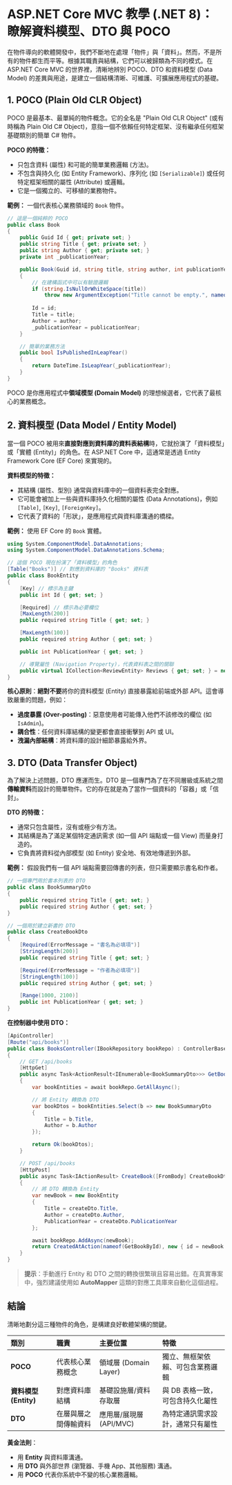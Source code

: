 # ASP.NET Core MVC 教學 (.NET 8)：瞭解資料模型、DTO 與 POCO

在物件導向的軟體開發中，我們不斷地在處理「物件」與「資料」。然而，不是所有的物件都生而平等。根據其職責與結構，它們可以被歸類為不同的模式。在 ASP.NET Core MVC 的世界裡，清晰地辨別 POCO、DTO 和資料模型 (Data Model) 的差異與用途，是建立一個結構清晰、可維護、可擴展應用程式的基礎。

## 1. POCO (Plain Old CLR Object)

POCO 是最基本、最單純的物件概念。它的全名是 "Plain Old CLR Object" (或有時稱為 Plain Old C# Object)，意指一個不依賴任何特定框架、沒有繼承任何框架基礎類別的簡單 C# 物件。

**POCO 的特徵：**
*   只包含資料 (屬性) 和可能的簡單業務邏輯 (方法)。
*   不包含與持久化 (如 Entity Framework)、序列化 (如 `[Serializable]`) 或任何特定框架相關的屬性 (Attribute) 或邏輯。
*   它是一個獨立的、可移植的業務物件。

**範例：**
一個代表核心業務領域的 `Book` 物件。

```csharp
// 這是一個純粹的 POCO
public class Book
{
    public Guid Id { get; private set; }
    public string Title { get; private set; }
    public string Author { get; private set; }
    private int _publicationYear;

    public Book(Guid id, string title, string author, int publicationYear)
    {
        // 在建構函式中可以有驗證邏輯
        if (string.IsNullOrWhiteSpace(title))
            throw new ArgumentException("Title cannot be empty.", nameof(title));
        
        Id = id;
        Title = title;
        Author = author;
        _publicationYear = publicationYear;
    }

    // 簡單的業務方法
    public bool IsPublishedInLeapYear()
    {
        return DateTime.IsLeapYear(_publicationYear);
    }
}
```
POCO 是你應用程式中**領域模型 (Domain Model)** 的理想候選者，它代表了最核心的業務概念。

## 2. 資料模型 (Data Model / Entity Model)

當一個 POCO 被用來**直接對應到資料庫的資料表結構**時，它就扮演了「資料模型」或「實體 (Entity)」的角色。在 ASP.NET Core 中，這通常是透過 Entity Framework Core (EF Core) 來實現的。

**資料模型的特徵：**
*   其結構 (屬性、型別) 通常與資料庫中的一個資料表完全對應。
*   它可能會被加上一些與資料庫持久化相關的屬性 (Data Annotations)，例如 `[Table]`, `[Key]`, `[ForeignKey]`。
*   它代表了資料的「形狀」，是應用程式與資料庫溝通的橋樑。

**範例：**
使用 EF Core 的 `Book` 實體。

```csharp
using System.ComponentModel.DataAnnotations;
using System.ComponentModel.DataAnnotations.Schema;

// 這個 POCO 現在扮演了「資料模型」的角色
[Table("Books")] // 對應到資料庫的 "Books" 資料表
public class BookEntity
{
    [Key] // 標示為主鍵
    public int Id { get; set; }

    [Required] // 標示為必要欄位
    [MaxLength(200)]
    public required string Title { get; set; }

    [MaxLength(100)]
    public required string Author { get; set; }

    public int PublicationYear { get; set; }

    // 導覽屬性 (Navigation Property)，代表資料表之間的關聯
    public virtual ICollection<ReviewEntity> Reviews { get; set; } = new List<ReviewEntity>();
}
```
**核心原則**：**絕對不要**將你的資料模型 (Entity) 直接暴露給前端或外部 API。這會導致嚴重的問題，例如：
*   **過度暴露 (Over-posting)**：惡意使用者可能傳入他們不該修改的欄位 (如 `IsAdmin`)。
*   **耦合性**：任何資料庫結構的變更都會直接衝擊到 API 或 UI。
*   **洩漏內部結構**：將資料庫的設計細節暴露給外界。

## 3. DTO (Data Transfer Object)

為了解決上述問題，DTO 應運而生。DTO 是一個專門為了在不同層級或系統之間**傳輸資料**而設計的簡單物件。它的存在就是為了當作一個資料的「容器」或「信封」。

**DTO 的特徵：**
*   通常只包含屬性，沒有或極少有方法。
*   其結構是為了滿足某個特定通訊需求 (如一個 API 端點或一個 View) 而量身打造的。
*   它負責將資料從內部模型 (如 Entity) 安全地、有效地傳遞到外部。

**範例：**
假設我們有一個 API 端點需要回傳書的列表，但只需要顯示書名和作者。

```csharp
// 一個專門用於書本列表的 DTO
public class BookSummaryDto
{
    public required string Title { get; set; }
    public required string Author { get; set; }
}

// 一個用於建立新書的 DTO
public class CreateBookDto
{
    [Required(ErrorMessage = "書名為必填項")]
    [StringLength(200)]
    public required string Title { get; set; }

    [Required(ErrorMessage = "作者為必填項")]
    [StringLength(100)]
    public required string Author { get; set; }

    [Range(1000, 2100)]
    public int PublicationYear { get; set; }
}
```

**在控制器中使用 DTO：**
```csharp
[ApiController]
[Route("api/books")]
public class BooksController(IBookRepository bookRepo) : ControllerBase
{
    // GET /api/books
    [HttpGet]
    public async Task<ActionResult<IEnumerable<BookSummaryDto>>> GetBooks()
    {
        var bookEntities = await bookRepo.GetAllAsync();

        // 將 Entity 轉換為 DTO
        var bookDtos = bookEntities.Select(b => new BookSummaryDto
        {
            Title = b.Title,
            Author = b.Author
        });

        return Ok(bookDtos);
    }

    // POST /api/books
    [HttpPost]
    public async Task<IActionResult> CreateBook([FromBody] CreateBookDto createDto)
    {
        // 將 DTO 轉換為 Entity
        var newBook = new BookEntity
        {
            Title = createDto.Title,
            Author = createDto.Author,
            PublicationYear = createDto.PublicationYear
        };

        await bookRepo.AddAsync(newBook);
        return CreatedAtAction(nameof(GetBookById), new { id = newBook.Id }, newBook);
    }
}
```
> **提示**：手動進行 Entity 和 DTO 之間的轉換很繁瑣且容易出錯。在真實專案中，強烈建議使用如 **AutoMapper** 這類的對應工具庫來自動化這個過程。

## 結論

清晰地劃分這三種物件的角色，是構建良好軟體架構的關鍵。

| 類別 | 職責 | 主要位置 | 特徵 |
| :--- | :--- | :--- | :--- |
| **POCO** | 代表核心業務概念 | 領域層 (Domain Layer) | 獨立、無框架依賴、可包含業務邏輯 |
| **資料模型 (Entity)** | 對應資料庫結構 | 基礎設施層/資料存取層 | 與 DB 表格一致，可包含持久化屬性 |
| **DTO** | 在層與層之間傳輸資料 | 應用層/展現層 (API/MVC) | 為特定通訊需求設計，通常只有屬性 |

**黃金法則**：
*   用 **Entity** 與資料庫溝通。
*   用 **DTO** 與外部世界 (瀏覽器、手機 App、其他服務) 溝通。
*   用 **POCO** 代表你系統中不變的核心業務邏輯。
